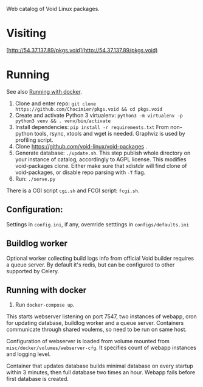 Web catalog of Void Linux packages.

# Visiting

[http://54.37.137.89/pkgs.void](http://54.37.137.89/pkgs.void)


# Running

See also [Running with docker](#running-with-docker).

1. Clone and enter repo: `git clone https://github.com/Chocimier/pkgs.void && cd pkgs.void`
2. Create and activate Python 3 virtualenv:
 `python3 -m virtualenv -p python3 venv && . venv/bin/activate`
3. Install dependencies: `pip install -r requirements.txt`
 From non-python tools, rsync, xtools and wget is needed.
 Graphviz is used by profiling script.
4. Clone https://github.com/void-linux/void-packages .
5. Generate database: `./update.sh`. This step publish whole directory on your
 instance of catalog, accordingly to AGPL license.
 This modifies void-packages clone. Either make sure that xdistdir will find
 clone of void-packages, or disable repo parsing with `-T` flag.
6. Run: `./serve.py`

There is a CGI script `cgi.sh` and FCGI script: `fcgi.sh`.

## Configuration:

Settings in `config.ini`, if any, overrride setttings in `configs/defaults.ini`

## Buildlog worker

Optional worker collecting build logs info from official Void builder
requires a queue server. By default it's redis, but can be configured
to other supported by Celery.

## Running with docker

1. Run `docker-compose up`.

This starts webserver listening on port 7547, two instances of webapp,
cron for updating database, buildlog worker and a queue server.
Containers communicate through shared voulems, so need to be run on
same host.

Configuration of webserver is loaded from volume mounted from
`misc/docker/volumes/webserver-cfg`. It specifies count of webapp
instances and logging level.

Container that updates database builds minimal database on every
startup within 3 minutes, then full database two times an hour. Webapp
fails before first database is created.
